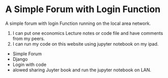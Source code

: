 # A Simple Forum with Login Function

A simple forum with login Function running on the local area network. 

1. I can put one economics Lecture notes or code file and have comments from my peers.
2. I can run my code on this website using jupyter notebook on my ipad.

* Simple Forum
* Django
* Login with code
* alowed sharing Juyter book and run the jupyter notebook on LAN.
